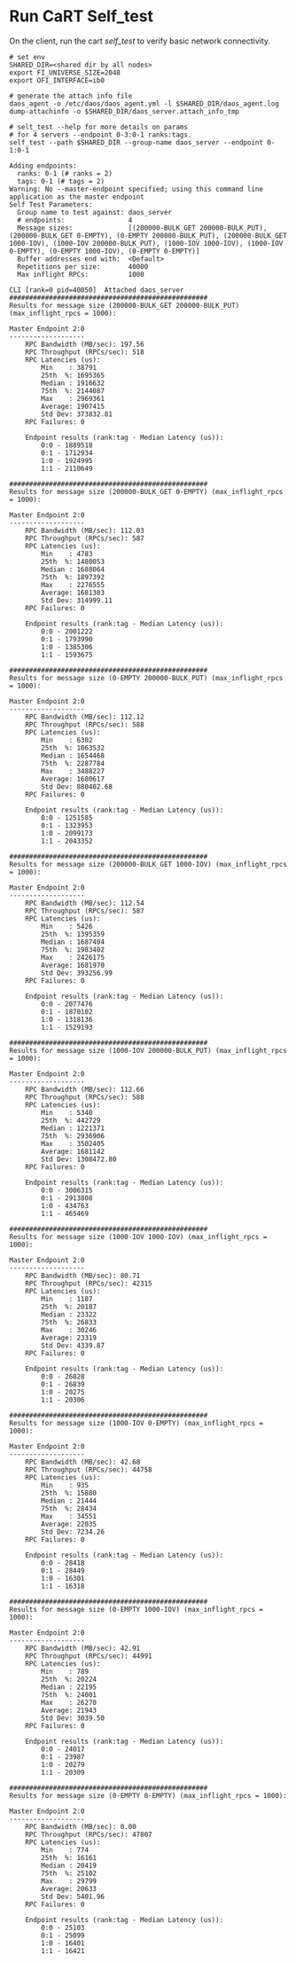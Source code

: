 # Run CaRT Self_test

On the client, run the cart *self_test* to verify basic network
connectivity.

	# set env
	SHARED_DIR=<shared dir by all nodes>
	export FI_UNIVERSE_SIZE=2048
	export OFI_INTERFACE=ib0

	# generate the attach info file
	daos_agent -o /etc/daos/daos_agent.yml -l $SHARED_DIR/daos_agent.log dump-attachinfo -o $SHARED_DIR/daos_server.attach_info_tmp

	# selt_test --help for more details on params
	# for 4 servers --endpoint 0-3:0-1 ranks:tags.
	self_test --path $SHARED_DIR --group-name daos_server --endpoint 0-1:0-1

	Adding endpoints:
	  ranks: 0-1 (# ranks = 2)
	  tags: 0-1 (# tags = 2)
	Warning: No --master-endpoint specified; using this command line application as the master endpoint
	Self Test Parameters:
	  Group name to test against: daos_server
	  # endpoints:                4
	  Message sizes:              [(200000-BULK_GET 200000-BULK_PUT), (200000-BULK_GET 0-EMPTY), (0-EMPTY 200000-BULK_PUT), (200000-BULK_GET 1000-IOV), (1000-IOV 200000-BULK_PUT), (1000-IOV 1000-IOV), (1000-IOV 0-EMPTY), (0-EMPTY 1000-IOV), (0-EMPTY 0-EMPTY)]
	  Buffer addresses end with:  <Default>
	  Repetitions per size:       40000
	  Max inflight RPCs:          1000

	CLI [rank=0 pid=40050]  Attached daos_server
	##################################################
	Results for message size (200000-BULK_GET 200000-BULK_PUT) (max_inflight_rpcs = 1000):

	Master Endpoint 2:0
	-------------------
		RPC Bandwidth (MB/sec): 197.56
		RPC Throughput (RPCs/sec): 518
		RPC Latencies (us):
			Min    : 38791
			25th  %: 1695365
			Median : 1916632
			75th  %: 2144087
			Max    : 2969361
			Average: 1907415
			Std Dev: 373832.81
		RPC Failures: 0

		Endpoint results (rank:tag - Median Latency (us)):
			0:0 - 1889518
			0:1 - 1712934
			1:0 - 1924995
			1:1 - 2110649

	##################################################
	Results for message size (200000-BULK_GET 0-EMPTY) (max_inflight_rpcs = 1000):

	Master Endpoint 2:0
	-------------------
		RPC Bandwidth (MB/sec): 112.03
		RPC Throughput (RPCs/sec): 587
		RPC Latencies (us):
			Min    : 4783
			25th  %: 1480053
			Median : 1688064
			75th  %: 1897392
			Max    : 2276555
			Average: 1681303
			Std Dev: 314999.11
		RPC Failures: 0

		Endpoint results (rank:tag - Median Latency (us)):
			0:0 - 2001222
			0:1 - 1793990
			1:0 - 1385306
			1:1 - 1593675

	##################################################
	Results for message size (0-EMPTY 200000-BULK_PUT) (max_inflight_rpcs = 1000):

	Master Endpoint 2:0
	-------------------
		RPC Bandwidth (MB/sec): 112.12
		RPC Throughput (RPCs/sec): 588
		RPC Latencies (us):
			Min    : 6302
			25th  %: 1063532
			Median : 1654468
			75th  %: 2287784
			Max    : 3488227
			Average: 1680617
			Std Dev: 880402.68
		RPC Failures: 0

		Endpoint results (rank:tag - Median Latency (us)):
			0:0 - 1251585
			0:1 - 1323953
			1:0 - 2099173
			1:1 - 2043352

	##################################################
	Results for message size (200000-BULK_GET 1000-IOV) (max_inflight_rpcs = 1000):

	Master Endpoint 2:0
	-------------------
		RPC Bandwidth (MB/sec): 112.54
		RPC Throughput (RPCs/sec): 587
		RPC Latencies (us):
			Min    : 5426
			25th  %: 1395359
			Median : 1687404
			75th  %: 1983402
			Max    : 2426175
			Average: 1681970
			Std Dev: 393256.99
		RPC Failures: 0

		Endpoint results (rank:tag - Median Latency (us)):
			0:0 - 2077476
			0:1 - 1870102
			1:0 - 1318136
			1:1 - 1529193

	##################################################
	Results for message size (1000-IOV 200000-BULK_PUT) (max_inflight_rpcs = 1000):

	Master Endpoint 2:0
	-------------------
		RPC Bandwidth (MB/sec): 112.66
		RPC Throughput (RPCs/sec): 588
		RPC Latencies (us):
			Min    : 5340
			25th  %: 442729
			Median : 1221371
			75th  %: 2936906
			Max    : 3502405
			Average: 1681142
			Std Dev: 1308472.80
		RPC Failures: 0

		Endpoint results (rank:tag - Median Latency (us)):
			0:0 - 3006315
			0:1 - 2913808
			1:0 - 434763
			1:1 - 465469

	##################################################
	Results for message size (1000-IOV 1000-IOV) (max_inflight_rpcs = 1000):

	Master Endpoint 2:0
	-------------------
		RPC Bandwidth (MB/sec): 80.71
		RPC Throughput (RPCs/sec): 42315
		RPC Latencies (us):
			Min    : 1187
			25th  %: 20187
			Median : 23322
			75th  %: 26833
			Max    : 30246
			Average: 23319
			Std Dev: 4339.87
		RPC Failures: 0

		Endpoint results (rank:tag - Median Latency (us)):
			0:0 - 26828
			0:1 - 26839
			1:0 - 20275
			1:1 - 20306

	##################################################
	Results for message size (1000-IOV 0-EMPTY) (max_inflight_rpcs = 1000):

	Master Endpoint 2:0
	-------------------
		RPC Bandwidth (MB/sec): 42.68
		RPC Throughput (RPCs/sec): 44758
		RPC Latencies (us):
			Min    : 935
			25th  %: 15880
			Median : 21444
			75th  %: 28434
			Max    : 34551
			Average: 22035
			Std Dev: 7234.26
		RPC Failures: 0

		Endpoint results (rank:tag - Median Latency (us)):
			0:0 - 28418
			0:1 - 28449
			1:0 - 16301
			1:1 - 16318

	##################################################
	Results for message size (0-EMPTY 1000-IOV) (max_inflight_rpcs = 1000):

	Master Endpoint 2:0
	-------------------
		RPC Bandwidth (MB/sec): 42.91
		RPC Throughput (RPCs/sec): 44991
		RPC Latencies (us):
			Min    : 789
			25th  %: 20224
			Median : 22195
			75th  %: 24001
			Max    : 26270
			Average: 21943
			Std Dev: 3039.50
		RPC Failures: 0

		Endpoint results (rank:tag - Median Latency (us)):
			0:0 - 24017
			0:1 - 23987
			1:0 - 20279
			1:1 - 20309

	##################################################
	Results for message size (0-EMPTY 0-EMPTY) (max_inflight_rpcs = 1000):

	Master Endpoint 2:0
	-------------------
		RPC Bandwidth (MB/sec): 0.00
		RPC Throughput (RPCs/sec): 47807
		RPC Latencies (us):
			Min    : 774
			25th  %: 16161
			Median : 20419
			75th  %: 25102
			Max    : 29799
			Average: 20633
			Std Dev: 5401.96
		RPC Failures: 0

		Endpoint results (rank:tag - Median Latency (us)):
			0:0 - 25103
			0:1 - 25099
			1:0 - 16401
			1:1 - 16421
